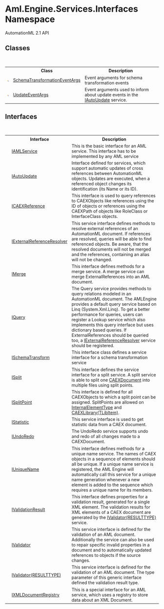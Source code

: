 # Aml.Engine.Services.Interfaces Namespace
AutomationML 2.1 API

## Classes
&nbsp;<table><tr><th></th><th>Class</th><th>Description</th></tr><tr><td>![Public class](media/pubclass.gif "Public class")</td><td><a href="T_Aml_Engine_Services_Interfaces_SchemaTransformationEventArgs">SchemaTransformationEventArgs</a></td><td>
Event arguments for schema transformation events</td></tr><tr><td>![Public class](media/pubclass.gif "Public class")</td><td><a href="T_Aml_Engine_Services_Interfaces_UpdateEventArgs">UpdateEventArgs</a></td><td>
Event arguments used to inform about update events in the <a href="T_Aml_Engine_Services_Interfaces_IAutoUpdate">IAutoUpdate</a> service.</td></tr></table>

## Interfaces
&nbsp;<table><tr><th></th><th>Interface</th><th>Description</th></tr><tr><td>![Public interface](media/pubinterface.gif "Public interface")</td><td><a href="T_Aml_Engine_Services_Interfaces_IAMLService">IAMLService</a></td><td>
This is the basic interface for an AML service. This interface has to be implemented by any AML service</td></tr><tr><td>![Public interface](media/pubinterface.gif "Public interface")</td><td><a href="T_Aml_Engine_Services_Interfaces_IAutoUpdate">IAutoUpdate</a></td><td>
Interface defined for services, which support automatic updates of cross references between AutomationML objects. Updates are executed, when a referenced object changes its identification (its Name or its ID).</td></tr><tr><td>![Public interface](media/pubinterface.gif "Public interface")</td><td><a href="T_Aml_Engine_Services_Interfaces_ICAEXReference">ICAEXReference</a></td><td>
This interface is used to query references to CAEXObjects like references using the ID of objects or references using the CAEXPath of objects like RoleClass or InterfaceClass objects.</td></tr><tr><td>![Public interface](media/pubinterface.gif "Public interface")</td><td><a href="T_Aml_Engine_Services_Interfaces_IExternalReferenceResolver">IExternalReferenceResolver</a></td><td>
This service interface defines methods to resolve external references of an AutomationML document. If references are resolved, queries will be able to find referenced objects. Be aware, that the resolved documents will not be merged and the references, containing an alias will not be changed.</td></tr><tr><td>![Public interface](media/pubinterface.gif "Public interface")</td><td><a href="T_Aml_Engine_Services_Interfaces_IMerge">IMerge</a></td><td>
This interface defines methods for a merge service. A merge service can merge ExternalReferences into an AML document.</td></tr><tr><td>![Public interface](media/pubinterface.gif "Public interface")</td><td><a href="T_Aml_Engine_Services_Interfaces_IQuery">IQuery</a></td><td>
The Query service provides methods to query relations modeled in an AutomationML document. The AMLEngine provides a default query service based on Linq (System.Xml.Linq). To get a better performance for queries, users can register a Lookup service which also implements this query interface but uses dictionary based queries. If ExternalReferences should be queried too, a <a href="T_Aml_Engine_Services_Interfaces_IExternalReferenceResolver">IExternalReferenceResolver</a> service should be registered.</td></tr><tr><td>![Public interface](media/pubinterface.gif "Public interface")</td><td><a href="T_Aml_Engine_Services_Interfaces_ISchemaTransform">ISchemaTransform</a></td><td>
This interface class defines a service interface for a schema transformation service</td></tr><tr><td>![Public interface](media/pubinterface.gif "Public interface")</td><td><a href="T_Aml_Engine_Services_Interfaces_ISplit">ISplit</a></td><td>
This interface defines the service interface for a split service. A split service is able to split one <a href="T_Aml_Engine_CAEX_CAEXDocument">CAEXDocument</a> into multiple files using split points.</td></tr><tr><td>![Public interface](media/pubinterface.gif "Public interface")</td><td><a href="T_Aml_Engine_Services_Interfaces_ISplitPoint">ISplitPoint</a></td><td>
This interface is defined for all CAEXObjects to which a split point can be assigned. SplitPoints are allowed on <a href="T_Aml_Engine_CAEX_InternalElementType">InternalElementType</a> and <a href="T_Aml_Engine_CAEX_CAEXLibrary_1">CAEXLibrary(TLibItem)</a>.</td></tr><tr><td>![Public interface](media/pubinterface.gif "Public interface")</td><td><a href="T_Aml_Engine_Services_Interfaces_IStatistic">IStatistic</a></td><td>
This service interface is used to get statistic data from a CAEX document.</td></tr><tr><td>![Public interface](media/pubinterface.gif "Public interface")</td><td><a href="T_Aml_Engine_Services_Interfaces_IUndoRedo">IUndoRedo</a></td><td>
The UndoRedo service supports undo and redo of all changes made to a CAEXDocument.</td></tr><tr><td>![Public interface](media/pubinterface.gif "Public interface")</td><td><a href="T_Aml_Engine_Services_Interfaces_IUniqueName">IUniqueName</a></td><td>
This interface defines methods for a unique name service. The names of CAEX objects in a sequence of elements should all be unique. If a unique name service is registered, the AML Engine will automatically call this service for a unique name generation whenever a new element is added to the sequence which requires a unique name for its members.</td></tr><tr><td>![Public interface](media/pubinterface.gif "Public interface")</td><td><a href="T_Aml_Engine_Services_Interfaces_IValidationResult">IValidationResult</a></td><td>
This interface defines properties for a validation result, generated for a single XML element. The validation results for XML elements of a CAEX document are generated by the <a href="T_Aml_Engine_Services_Interfaces_IValidator_1">IValidator(RESULTTYPE)</a> service.</td></tr><tr><td>![Public interface](media/pubinterface.gif "Public interface")</td><td><a href="T_Aml_Engine_Services_Interfaces_IValidator">IValidator</a></td><td>
This service interface is defined for the validation of an AML document. Additionally the service can also be used to repair specific invalid properties in a document and to automatically updated references to objects if the source changes.</td></tr><tr><td>![Public interface](media/pubinterface.gif "Public interface")</td><td><a href="T_Aml_Engine_Services_Interfaces_IValidator_1">IValidator(RESULTTYPE)</a></td><td>
This service interface is defined for the validation of an AML document. The type parameter of this generic interface defined the validation result type.</td></tr><tr><td>![Public interface](media/pubinterface.gif "Public interface")</td><td><a href="T_Aml_Engine_Services_Interfaces_IXMLDocumentRegistry">IXMLDocumentRegistry</a></td><td>
This is a special interface for an AML service, which uses a registry to store data about an XML Document.</td></tr></table>&nbsp;
